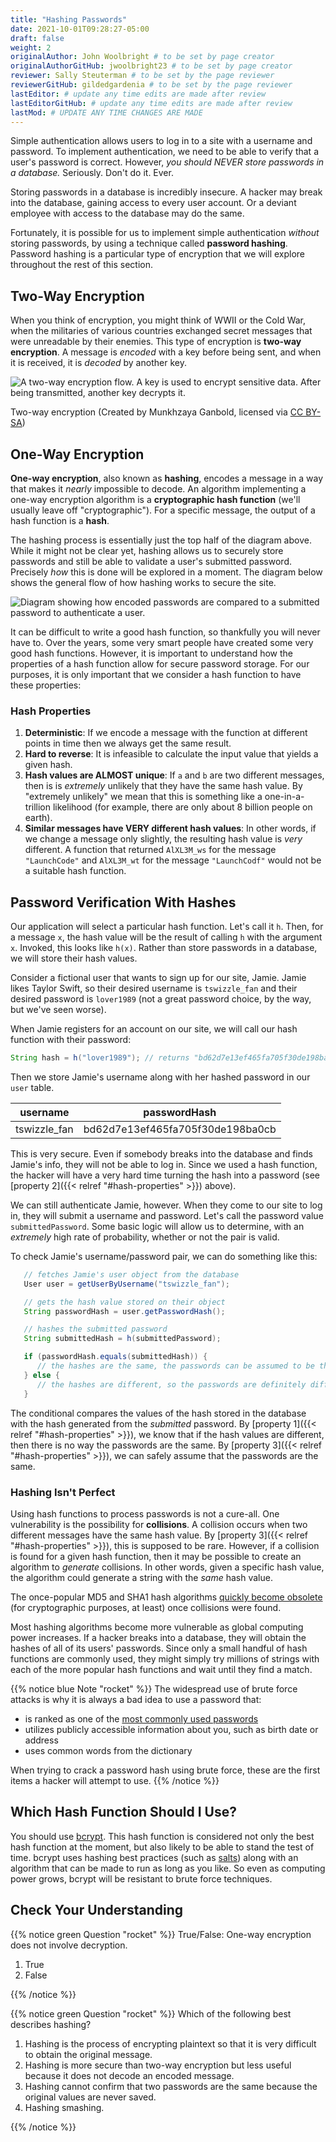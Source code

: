 ```yaml
---
title: "Hashing Passwords"
date: 2021-10-01T09:28:27-05:00
draft: false
weight: 2
originalAuthor: John Woolbright # to be set by page creator
originalAuthorGitHub: jwoolbright23 # to be set by page creator
reviewer: Sally Steuterman # to be set by the page reviewer
reviewerGitHub: gildedgardenia # to be set by the page reviewer
lastEditor: # update any time edits are made after review
lastEditorGitHub: # update any time edits are made after review
lastMod: # UPDATE ANY TIME CHANGES ARE MADE
---
```


Simple authentication allows users to log in to a site with a username and password. To implement authentication, we need to be able to verify that a user's password is correct. However, *you should NEVER store passwords in a database.* Seriously. Don't do it. Ever.

Storing passwords in a database is incredibly insecure. A hacker may break into the database, gaining access to every user account. Or a deviant employee with access to the database may do the same. 

Fortunately, it is possible for us to implement simple authentication *without* storing passwords, by using a technique called **password hashing**. Password hashing is a particular type of encryption that we will explore throughout the rest of this section.

## Two-Way Encryption

When you think of encryption, you might think of WWII or the Cold War, when the militaries of various countries exchanged secret messages that were unreadable by their enemies. This type of encryption is **two-way encryption**. A message is *encoded* with a key before being sent, and when it is received, it is *decoded* by another key. 

![A two-way encryption flow. A key is used to encrypt sensitive data. After being transmitted, another key decrypts it.](pictures/two-way-encryption.png?classes=border)

Two-way encryption (Created by Munkhzaya Ganbold, licensed via [CC BY-SA](https://creativecommons.org/licenses/by-sa/4.0/deed.en))

## One-Way Encryption

**One-way encryption**, also known as **hashing**, encodes a message in a way that makes it *nearly* impossible to decode. An algorithm implementing a one-way encryption algorithm is a **cryptographic hash function** (we'll usually leave off "cryptographic"). For a specific message, the output of a hash function is a **hash**. 

The hashing process is essentially just the top half of the diagram above. While it might not be clear yet, hashing allows us to securely store passwords and still be able to validate a user's submitted password. Precisely *how* this is done will be explored in a moment.
The diagram below shows the general flow of how hashing works to secure the site.

![Diagram showing how encoded passwords are compared to a submitted password to authenticate a user.](pictures/hashingdiagram.png?classes=border)

It can be difficult to write a good hash function, so thankfully you will never have to. Over the years, some very smart people have created some very good hash functions. However, it is important to understand how the properties of a hash function allow for secure password storage. For our purposes, it is only important that we consider a hash function to have these properties:

### Hash Properties

1. **Deterministic**: If we encode a message with the function at different points in time then we always get the same result.
1. **Hard to reverse**: It is infeasible to calculate the input value that yields a given hash.
1. **Hash values are ALMOST unique**: If `a` and `b` are two different messages, then is is *extremely* unlikely that they have the same hash value. By "extremely unlikely" we mean that this is something like a one-in-a-trillion likelihood (for example, there are only about 8 billion people on earth). 
1. **Similar messages have VERY different hash values**: In other words, if we change a message only slightly, the resulting hash value is *very* different. A function that returned `AlXL3M_ws` for the message `"LaunchCode"` and `AlXL3M_wt` for the message `"LaunchCodf"` would not be a suitable hash function. 

## Password Verification With Hashes

Our application will select a particular hash function. Let's call it `h`. Then, for a message `x`, the hash value will be the result of calling `h` with the argument `x`. Invoked, this looks like `h(x)`.  Rather than store passwords in a database, we will store their hash values.

Consider a fictional user that wants to sign up for our site, Jamie. Jamie likes Taylor Swift, so their desired username is `tswizzle_fan` and their desired password is `lover1989` (not a great password choice, by the way, but we've seen worse).

When Jamie registers for an account on our site, we will call our hash function with their password:

```java
String hash = h("lover1989"); // returns "bd62d7e13ef465fa705f30de198ba0cb"
```

Then we store Jamie's username along with her hashed password in our `user` table.

| username    | passwordHash                           |
|-------------|----------------------------------------|
| tswizzle_fan | bd62d7e13ef465fa705f30de198ba0cb       |

This is very secure. Even if somebody breaks into the database and finds Jamie's info, they will not be able to log in. Since we used a hash function, the hacker will have a very hard time turning the hash into a password (see [property 2]({{< relref "#hash-properties" >}}) above).

We can still authenticate Jamie, however. When they come to our site to log in, they will submit a username and password. Let's call the password value `submittedPassword`. Some basic logic will allow us to determine, with an *extremely* high rate of probability, whether or not the pair is valid.

To check Jamie's username/password pair, we can do something like this: 

```java
   // fetches Jamie's user object from the database
   User user = getUserByUsername("tswizzle_fan");

   // gets the hash value stored on their object
   String passwordHash = user.getPasswordHash();

   // hashes the submitted password
   String submittedHash = h(submittedPassword);

   if (passwordHash.equals(submittedHash)) {
      // the hashes are the same, the passwords can be assumed to be the same
   } else {
      // the hashes are different, so the passwords are definitely different
   }
```

The conditional compares the values of the hash stored in the database with the hash generated from the *submitted* password. By [property 1]({{< relref "#hash-properties" >}}), we know that if the hash values are different, then there is no way the passwords are the same. By [property 3]({{< relref "#hash-properties" >}}), we can safely assume that the passwords are the same. 

### Hashing Isn't Perfect

Using hash functions to process passwords is not a cure-all. One vulnerability is the possibility for **collisions**. A collision occurs when two different messages have the same hash value. By [property 3]({{< relref "#hash-properties" >}}), this is supposed to be rare. However, if a collision is found for a given hash function, then it may be possible to create an algorithm to *generate* collisions. In other words, given a specific hash value, the algorithm could generate a string with the *same* hash value.

The once-popular MD5 and SHA1 hash algorithms [quickly become obsolete](https://arstechnica.com/information-technology/2017/02/at-deaths-door-for-years-widely-used-sha1-function-is-now-dead/) (for cryptographic purposes, at least) once collisions were found. 

Most hashing algorithms become more vulnerable as global computing power increases. If a hacker breaks into a database, they will obtain the hashes of all of its users' passwords. Since only a small handful of hash functions are commonly used, they might simply try millions of strings with each of the more popular hash functions and wait until they find a match. 

{{% notice blue Note "rocket" %}}
The widespread use of brute force attacks is why it is always a bad idea to use a password that:

- is ranked as one of the [most commonly used passwords](https://en.wikipedia.org/wiki/List_of_the_most_common_passwords)
- utilizes publicly accessible information about you, such as birth date or address
- uses common words from the dictionary

When trying to crack a password hash using brute force, these are the first items a hacker will attempt to use.
{{% /notice %}}

## Which Hash Function Should I Use?

You should use [bcrypt](https://en.wikipedia.org/wiki/Bcrypt). This hash function is considered not only the best hash function at the moment, but also likely to be able to stand the test of time. bcrypt uses hashing best practices (such as [salts](https://en.wikipedia.org/wiki/Salt_(cryptography))) along with an algorithm that can be made to run as long as you like. So even as computing power grows, bcrypt will be resistant to brute force techniques.

## Check Your Understanding

{{% notice green Question "rocket" %}}
True/False: One-way encryption does not involve decryption.

1. True
1. False

<!-- Solution: 1, one-way encryption is only responsible for encrypting a message, not deciphering it
 -->
{{% /notice %}}

{{% notice green Question "rocket" %}}
Which of the following best describes hashing?

1. Hashing is the process of encrypting plaintext so that it is very difficult to obtain the original message.
1. Hashing is more secure than two-way encryption but less useful because it does not decode an encoded message.
1. Hashing cannot confirm that two passwords are the same because the original values are never saved.
1. Hashing smashing.

<!-- Solution: 1, Hashing is the process of encrypting plaintext so that it is very difficult to obtain the original message.
 -->
{{% /notice %}}